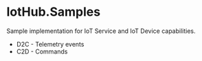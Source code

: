 # IotHub.Samples

Sample implementation for IoT Service and IoT Device capabilities.
* D2C - Telemetry events
* C2D - Commands
